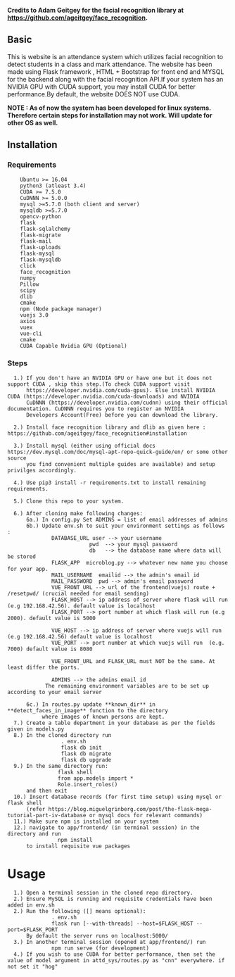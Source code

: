 **Credits to Adam Geitgey for the facial recognition library at https://github.com/ageitgey/face_recognition.**
## Basic

This is website is an attendance system which utilizes facial recognition to detect students in a class and mark attendance.
The website has been made using Flask framework , HTML + Bootstrap for front end and MYSQL for the backend along with the facial
recognition API.If your system has an NVIDIA GPU with CUDA support, you may install CUDA for better performance.By default, the website
DOES NOT use CUDA.

**NOTE : As of now the system has been developed for linux systems. Therefore certain steps for installation may not
work. Will update for other OS as well.**

## **Installation**
  ### **Requirements**

        Ubuntu >= 16.04
        python3 (atleast 3.4)
        CUDA >= 7.5.0
        CuDNNN >= 5.0.0
        mysql >=5.7.0 (both client and server)
        mysqldb >=5.7.0
        opencv-python
        flask
        flask-sqlalchemy
        flask-migrate
        flask-mail
        flask-uploads
        flask-mysql
        flask-mysqldb
        click
        face_recognition
        numpy
        Pillow
        scipy
        dlib
        cmake
        npm (Node package manager)
        vuejs 3.0
        axios
        vuex
        vue-cli
        cmake
        CUDA Capable Nvidia GPU (Optional)

  ### **Steps** 
      1.) If you don't have an NVIDIA GPU or have one but it does not support CUDA , skip this step.(To check CUDA support visit
          https://developer.nvidia.com/cuda-gpus). Else install NVIDIA CUDA (https://developer.nvidia.com/cuda-downloads) and NVIDIA 
          CuDNNN (https://developer.nvidia.com/cudnn) using their official documentation. CuDNNN requires you to register an NVIDIA
          Developers Account(Free) before you can download the library.
          
      2.) Install face recognition library and dlib as given here : https://github.com/ageitgey/face_recognition#installation
      
      3.) Install mysql (either using official docs https://dev.mysql.com/doc/mysql-apt-repo-quick-guide/en/ or some other source
          you find convenient multiple guides are available) and setup privilges accordingly.
      
      4.) Use pip3 install -r requirements.txt to install remaining requirements.
      
      5.) Clone this repo to your system.
      
      6.) After cloning make following changes:
          6a.) In config.py Set ADMINS = list of email addresses of admins
          6b.) Update env.sh to suit your environment settings as follows : 
                  DATABASE_URL user --> your username 
                              pwd  --> your mysql password
                              db   --> the database name where data will be stored
                  FLASK_APP  microblog.py --> whatever new name you choose for your app.
                  MAIL_USERNAME  emailid --> the admin's email id
                  MAIL_PASSWORD  pwd --> admin's email password
                  VUE_FRONT_URL --> url of the frontend(vuejs) route + /resetpwd/ (crucial needed for email sending)
                  FLASK_HOST --> ip address of server where flask will run (e.g 192.168.42.56). default value is localhost
                  FLASK_PORT --> port number at which flask will run (e.g 2000). default value is 5000
            
                  VUE_HOST --> ip address of server where vuejs will run (e.g 192.168.42.56) default value is localhost
                  VUE_PORT --> port number at which vuejs will run  (e.g. 7000) default value is 8080
                   
                  VUE_FRONT_URL and FLASK_URL must NOT be the same. At least differ the ports.

                  ADMINS --> the admins email id
                The remaining environment variables are to be set up according to your email server
                
          6c.) In routes.py update **known_dir** in **detect_faces_in_image** function to the directory 
               where images of known persons are kept.   
      7.) Create a table department in your database as per the fields given in models.py
      8.) In the cloned directory run
                     . env.sh
                     flask db init
                     flask db migrate
                     flask db upgrade
      9.) In the same directory run:
                    flask shell
                    from app.models import *
                    Role.insert_roles()
          and then exit
      10.) Insert database records (for first time setup) using mysql or flask shell 
          (refer https://blog.miguelgrinberg.com/post/the-flask-mega-tutorial-part-iv-database or mysql docs for relevant commands)
      11.) Make sure npm is installed on your system
      12.) navigate to app/frontend/ (in terminal session) in the directory and run 
                    npm install
          to install requisite vue packages
 
 # **Usage**
      1.) Open a terminal session in the cloned repo directory.
      2.) Ensure MySQL is running and requisite credentials have been added in env.sh
      2.) Run the following ([] means optional):
                  . env.sh
                  flask run [--with-threads] --host=$FLASK_HOST --port=$FLASK_PORT
          By default the server runs on localhost:5000/
      3.) In another terminal session (opened at app/frontend/) run
                  npm run serve (for development)
      4.) If you wish to use CUDA for better performance, then set the value of model argument in attd_sys/routes.py as "cnn" everywhere. if not set it "hog"
      
